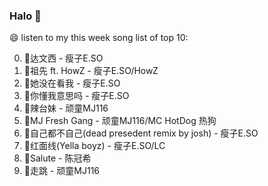 

### Halo 👋

😄 listen to my this week song list of top 10:

0. 🌈达文西 - 瘦子E.SO
1. 🌈祖先 ft. HowZ - 瘦子E.SO/HowZ
2. 🌈她没在看我 - 瘦子E.SO
3. 🌈你懂我意思吗 - 瘦子E.SO
4. 🌈辣台妹 - 顽童MJ116
5. 🌈MJ Fresh Gang   - 顽童MJ116/MC HotDog 热狗
6. 🌈自己都不自己(dead presedent remix by josh) - 瘦子E.SO
7. 🌈红面线(Yella boyz) - 瘦子E.SO/LC
8. 🌈Salute - 陈冠希
9. 🌈走跳 - 顽童MJ116

